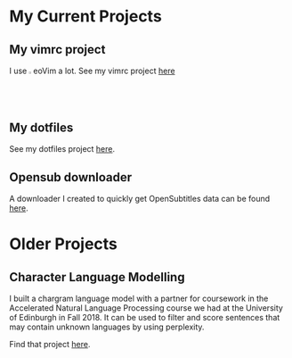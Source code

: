 # My Current Projects

## My vimrc project
I use <img src="https://upload.wikimedia.org/wikipedia/commons/thumb/3/3a/Neovim-mark.svg/492px-Neovim-mark.svg.png" alt="drawing" width="1.5%"/>eoVim a lot.
See my vimrc project [here](https://github.com/klebster2/vimrc)

## My dotfiles
See my dotfiles project [here](https://github.com/klebster2/dotfiles).

## Opensub downloader
A downloader I created to quickly get OpenSubtitles data can be found [here](https://github.com/klebster2/BashDownloadOpenSubTextFormat).

# Older Projects

## Character Language Modelling
I built a chargram language model with a partner for coursework in the Accelerated Natural Language Processing course we had at the University of Edinburgh in Fall 2018. It can be used to filter and score sentences that may contain unknown languages by using perplexity.

Find that project [here](https://github.com/klebster2/chargram-model).
